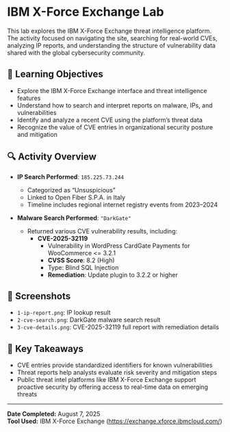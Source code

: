 # IBM X-Force Exchange Lab

This lab explores the IBM X-Force Exchange threat intelligence platform. The activity focused on navigating the site, searching for real-world CVEs, analyzing IP reports, and understanding the structure of vulnerability data shared with the global cybersecurity community.

## 🧠 Learning Objectives

- Explore the IBM X-Force Exchange interface and threat intelligence features
- Understand how to search and interpret reports on malware, IPs, and vulnerabilities
- Identify and analyze a recent CVE using the platform’s threat data
- Recognize the value of CVE entries in organizational security posture and mitigation

## 🔍 Activity Overview

- **IP Search Performed**: `185.225.73.244`  
  - Categorized as “Unsuspicious”
  - Linked to Open Fiber S.P.A. in Italy
  - Timeline includes regional internet registry events from 2023–2024

- **Malware Search Performed**: `"DarkGate"`  
  - Returned various CVE vulnerability results, including:
    - **CVE-2025-32119**  
      - Vulnerability in WordPress CardGate Payments for WooCommerce <= 3.2.1  
      - **CVSS Score**: 8.2 (High)  
      - Type: Blind SQL Injection  
      - **Remediation**: Update plugin to 3.2.2 or higher

## 📸 Screenshots

- `1-ip-report.png`: IP lookup result  
- `2-cve-search.png`: DarkGate malware search result  
- `3-cve-details.png`: CVE-2025-32119 full report with remediation details  

## 🧩 Key Takeaways

- CVE entries provide standardized identifiers for known vulnerabilities
- Threat reports help analysts evaluate risk severity and mitigation steps
- Public threat intel platforms like IBM X-Force Exchange support proactive security by offering access to real-time data on emerging threats

---

**Date Completed:** August 7, 2025  
**Tool Used:** IBM X-Force Exchange (https://exchange.xforce.ibmcloud.com/)
